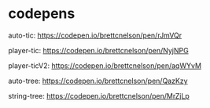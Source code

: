 # codepens
auto-tic: https://codepen.io/brettcnelson/pen/rJmVQr

player-tic: https://codepen.io/brettcnelson/pen/NyjNPG

player-ticV2: https://codepen.io/brettcnelson/pen/aqWYvM

auto-tree: https://codepen.io/brettcnelson/pen/QazKzy

string-tree: https://codepen.io/brettcnelson/pen/MrZjLp
